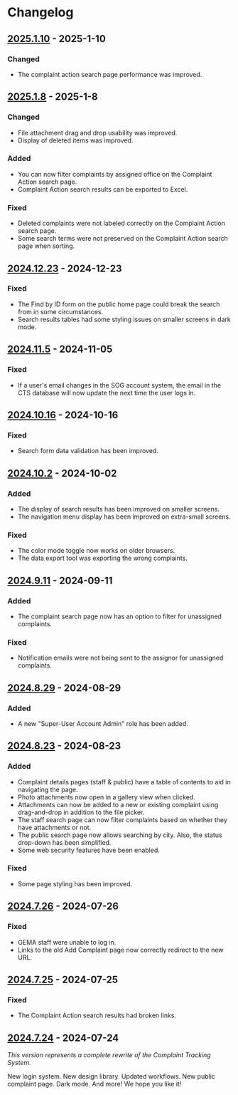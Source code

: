 # Changelog

## [2025.1.10] - 2025-1-10

### Changed

- The complaint action search page performance was improved.

## [2025.1.8] - 2025-1-8

### Changed

- File attachment drag and drop usability was improved.
- Display of deleted items was improved.

### Added

- You can now filter complaints by assigned office on the Complaint Action search page.
- Complaint Action search results can be exported to Excel.

### Fixed

- Deleted complaints were not labeled correctly on the Complaint Action search page.
- Some search terms were not preserved on the Complaint Action search page when sorting.

## [2024.12.23] - 2024-12-23

### Fixed

- The Find by ID form on the public home page could break the search from in some circumstances.
- Search results tables had some styling issues on smaller screens in dark mode.

## [2024.11.5] - 2024-11-05

### Fixed

- If a user's email changes in the SOG account system, the email in the CTS database will now update the next time the
  user logs in.

## [2024.10.16] - 2024-10-16

### Fixed

- Search form data validation has been improved.

## [2024.10.2] - 2024-10-02

### Added

- The display of search results has been improved on smaller screens.
- The navigation menu display has been improved on extra-small screens.

### Fixed

- The color mode toggle now works on older browsers.
- The data export tool was exporting the wrong complaints.

## [2024.9.11] - 2024-09-11

### Added

- The complaint search page now has an option to filter for unassigned complaints.

### Fixed

- Notification emails were not being sent to the assignor for unassigned complaints.

## [2024.8.29] - 2024-08-29

### Added

- A new "Super-User Account Admin" role has been added.

## [2024.8.23] - 2024-08-23

### Added

- Complaint details pages (staff & public) have a table of contents to aid in navigating the page.
- Photo attachments now open in a gallery view when clicked.
- Attachments can now be added to a new or existing complaint using drag-and-drop in addition to the file picker.
- The staff search page can now filter complaints based on whether they have attachments or not.
- The public search page now allows searching by city. Also, the status drop-down has been simplified.
- Some web security features have been enabled.

### Fixed

- Some page styling has been improved.

## [2024.7.26] - 2024-07-26

### Fixed

- GEMA staff were unable to log in.
- Links to the old Add Complaint page now correctly redirect to the new URL.

## [2024.7.25] - 2024-07-25

### Fixed

- The Complaint Action search results had broken links.

## [2024.7.24] - 2024-07-24

_This version represents a complete rewrite of the Complaint Tracking System._

New login system. New design library. Updated workflows. New public complaint page. Dark mode. And more! We hope you
like it!

[2025.1.10]: https://github.com/gaepdit/template-app/releases/tag/v2025.1.10

[2025.1.8]: https://github.com/gaepdit/template-app/releases/tag/v2025.1.8

[2024.12.23]: https://github.com/gaepdit/template-app/releases/tag/v2024.12.23

[2024.11.5]: https://github.com/gaepdit/template-app/releases/tag/v2024.11.5

[2024.10.16]: https://github.com/gaepdit/template-app/releases/tag/v2024.10.16

[2024.10.2]: https://github.com/gaepdit/template-app/releases/tag/v2024.10.2

[2024.9.11]: https://github.com/gaepdit/template-app/releases/tag/v2024.9.11

[2024.8.29]: https://github.com/gaepdit/template-app/releases/tag/v2024.8.29

[2024.8.23]: https://github.com/gaepdit/template-app/releases/tag/v2024.8.23

[2024.7.26]: https://github.com/gaepdit/template-app/releases/tag/v2024.7.26

[2024.7.25]: https://github.com/gaepdit/template-app/releases/tag/v2024.7.25

[2024.7.24]: https://github.com/gaepdit/template-app/releases/tag/v2024.7.24
